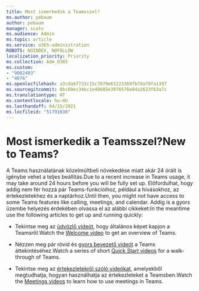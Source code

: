 ```yaml
---
title: Most ismerkedik a Teamsszel?
ms.author: pebaum
author: pebaum
manager: scotv
ms.audience: Admin
ms.topic: article
ms.service: o365-administration
ROBOTS: NOINDEX, NOFOLLOW
localization_priority: Priority
ms.collection: Adm_O365
ms.custom:
- "9002403"
- "4676"
ms.openlocfilehash: a3cda6f733c15c7079e63223369fb7da70fa1397
ms.sourcegitcommit: 8bc60ec34bc1e40685e3976576e04a2623f63a7c
ms.translationtype: HT
ms.contentlocale: hu-HU
ms.lasthandoff: 04/15/2021
ms.locfileid: "51791630"
---
```

# <a name="new-to-teams"></a><span data-ttu-id="1c993-102">Most ismerkedik a Teamsszel?</span><span class="sxs-lookup"><span data-stu-id="1c993-102">New to Teams?</span></span>

<span data-ttu-id="1c993-103">A Teams használatának közelmúltbeli növekedése miatt akár 24 óráit is igénybe vehet a teljes beállítás.</span><span class="sxs-lookup"><span data-stu-id="1c993-103">Due to a recent increase in Teams usage, it may take around 24 hours before you will be fully set up.</span></span> <span data-ttu-id="1c993-104">Előfordulhat, hogy addig nem fér hozzá pár Teams-funkcióihoz, például a hívásokhoz, az értekezletekhez és a naptárhoz.</span><span class="sxs-lookup"><span data-stu-id="1c993-104">Until then, you might not have access to some Teams features like calling, meetings, and calendar.</span></span> <span data-ttu-id="1c993-105">Addig is a gyors üzembe helyezés érdekében olvassa el az alábbi cikkeket:</span><span class="sxs-lookup"><span data-stu-id="1c993-105">In the meantime use the following articles to get up and running quickly:</span></span> 

- <span data-ttu-id="1c993-106">Tekintse meg az [üdvözlő videót](https://support.office.com/article/welcome-to-microsoft-teams-b98d533f-118e-4bae-bf44-3df2470c2b12), hogy általános képet kapjon a Teamsről.</span><span class="sxs-lookup"><span data-stu-id="1c993-106">Watch the [Welcome video](https://support.office.com/article/welcome-to-microsoft-teams-b98d533f-118e-4bae-bf44-3df2470c2b12) to get an overview of Teams.</span></span>

- <span data-ttu-id="1c993-107">Nézzen meg pár rövid és [gyors bevezető videót](https://support.office.com/article/video-what-is-microsoft-teams-422bf3aa-9ae8-46f1-83a2-e65720e1a34d) a Teams áttekintéséhez.</span><span class="sxs-lookup"><span data-stu-id="1c993-107">Watch a series of short [Quick Start videos](https://support.office.com/article/video-what-is-microsoft-teams-422bf3aa-9ae8-46f1-83a2-e65720e1a34d) for a walk-through of Teams.</span></span>

- <span data-ttu-id="1c993-108">Tekintse meg az [értekezletekről szóló videókat](https://support.office.com/article/join-a-teams-meeting-078e9868-f1aa-4414-8bb9-ee88e9236ee4), amelyekből megtudhatja, hogyan használhatja az értekezleteket a Teamsben.</span><span class="sxs-lookup"><span data-stu-id="1c993-108">Watch the [Meetings videos](https://support.office.com/article/join-a-teams-meeting-078e9868-f1aa-4414-8bb9-ee88e9236ee4) to learn how to use meetings in Teams.</span></span>
